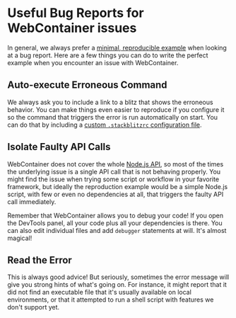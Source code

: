 # Useful Bug Reports for WebContainer issues

In general, we always prefer a [minimal, reproducible example](https://stackoverflow.com/help/minimal-reproducible-example) when looking at a bug report. Here are a few things you can do to write the perfect example when you encounter an issue with WebContainer.


## Auto-execute Erroneous Command
We always ask you to include a link to a blitz that shows the erroneous behavior. You can make things even easier to reproduce if you configure it so the command that triggers the error is run automatically on start. You can do that by including a [custom `.stackblitzrc` configuration file](https://developer.stackblitz.com/docs/platform/project-config).


## Isolate Faulty API Calls

WebContainer does not cover the whole [Node.js API](https://nodejs.org/dist/v14.6.0/docs/api/), so most of the times the underlying issue is a single API call that is not behaving properly. You might find the issue when trying some script or workflow in your favorite framework, but ideally the reproduction example would be a simple Node.js script, with few or even no dependencies at all, that triggers the faulty API call immediately.

Remember that WebContainer allows you to debug your code! If you open the DevTools panel, all your code plus all your dependencies is there. You can also edit individual files and add `debugger` statements at will. It's almost magical!

## Read the Error

This is always good advice! But seriously, sometimes the error message will give you strong hints of what's going on. For instance, it might report that it did not find an executable file that it's usually available on local environments, or that it attempted to run a shell script with features we don't support yet.
